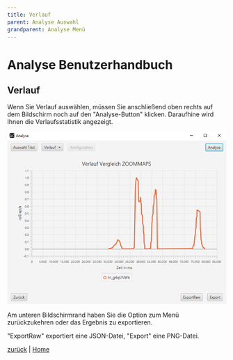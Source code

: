 ```yaml
---
title: Verlauf
parent: Analyse Auswahl
grandparent: Analyse Menü
---
```

# Analyse Benutzerhandbuch

## Verlauf

Wenn Sie Verlauf auswählen, müssen Sie anschließend oben rechts auf dem Bildschirm noch auf den "Analyse-Button" klicken. Daraufhine wird Ihnen die Verlaufsstatistik angezeigt.

![verlauf](resources/verlauf.PNG)

Am unteren Bildschirmrand haben Sie die Option zum Menü zurückzukehren oder das Ergebnis zu exportieren.

"ExportRaw" exportiert eine JSON-Datei, "Export" eine PNG-Datei.

[zurück](index.md) | [Home](../../index.md)
